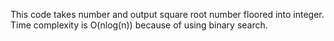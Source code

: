 This code takes number and output square root number floored into integer. Time complexity is O(nlog(n)) because of using binary search.